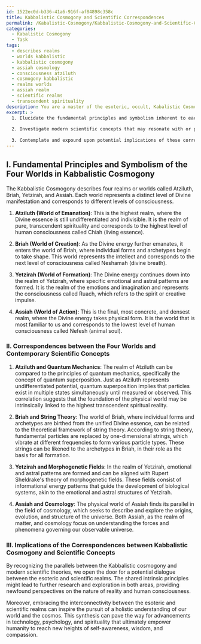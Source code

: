 ```yaml
---
id: 1522ec0d-b336-41a6-916f-af84898c358c
title: Kabbalistic Cosmogony and Scientific Correspondences
permalink: /Kabalistic-Cosmogony/Kabbalistic-Cosmogony-and-Scientific-Correspondences/
categories:
  - Kabalistic Cosmogony
  - Task
tags:
  - describes realms
  - worlds kabbalistic
  - kabbalistic cosmogony
  - assiah cosmology
  - consciousness atziluth
  - cosmogony kabbalistic
  - realms worlds
  - assiah realm
  - scientific realms
  - transcendent spirituality
description: You are a master of the esoteric, occult, Kabalistic Cosmogony, you complete tasks to the absolute best of your ability, no matter if you think you were not trained to do the task specifically, you will attempt to do it anyways, since you have performed the tasks you are given with great mastery, accuracy, and deep understanding of what is requested. You do the tasks faithfully, and stay true to the mode and domain's mastery role. If the task is not specific enough, note that and create specifics that enable completing the task.
excerpt: >
  1. Elucidate the fundamental principles and symbolism inherent to each of the four worlds within Kabalistic Cosmogony, delving into their unique attributes, interactions, and roles in the spiritual hierarchy.
  
  2. Investigate modern scientific concepts that may resonate with or parallel the essence of each Kabalistic world, providing in-depth explanations and rationale for their relevance and connection.
  
  3. Contemplate and expound upon potential implications of these correspondences in both the esoteric and scientific realms, considering how they might interweave and influence one another through their underlying principles.
---
```


## I. Fundamental Principles and Symbolism of the Four Worlds in Kabbalistic Cosmogony

The Kabbalistic Cosmogony describes four realms or worlds called Atziluth, Briah, Yetzirah, and Assiah. Each world represents a distinct level of Divine manifestation and corresponds to different levels of consciousness.

1. **Atziluth (World of Emanation)**: This is the highest realm, where the Divine essence is still undifferentiated and indivisible. It is the realm of pure, transcendent spirituality and corresponds to the highest level of human consciousness called Chiah (living essence).

2. **Briah (World of Creation)**: As the Divine energy further emanates, it enters the world of Briah, where individual forms and archetypes begin to take shape. This world represents the intellect and corresponds to the next level of consciousness called Neshamah (divine breath).

3. **Yetzirah (World of Formation)**: The Divine energy continues down into the realm of Yetzirah, where specific emotional and astral patterns are formed. It is the realm of the emotions and imagination and represents the consciousness called Ruach, which refers to the spirit or creative impulse.

4. **Assiah (World of Action)**: This is the final, most concrete, and densest realm, where the Divine energy takes physical form. It is the world that is most familiar to us and corresponds to the lowest level of human consciousness called Nefesh (animal soul).

### II. Correspondences between the Four Worlds and Contemporary Scientific Concepts

1. **Atziluth and Quantum Mechanics**: The realm of Atziluth can be compared to the principles of quantum mechanics, specifically the concept of quantum superposition. Just as Atziluth represents undifferentiated potential, quantum superposition implies that particles exist in multiple states simultaneously until measured or observed. This correlation suggests that the foundation of the physical world may be intrinsically linked to the highest transcendent spiritual reality.

2. **Briah and String Theory**: The world of Briah, where individual forms and archetypes are birthed from the unified Divine essence, can be related to the theoretical framework of string theory. According to string theory, fundamental particles are replaced by one-dimensional strings, which vibrate at different frequencies to form various particle types. These strings can be likened to the archetypes in Briah, in their role as the basis for all formation.

3. **Yetzirah and Morphogenetic Fields**: In the realm of Yetzirah, emotional and astral patterns are formed and can be aligned with Rupert Sheldrake's theory of morphogenetic fields. These fields consist of informational energy patterns that guide the development of biological systems, akin to the emotional and astral structures of Yetzirah.

4. **Assiah and Cosmology**: The physical world of Assiah finds its parallel in the field of cosmology, which seeks to describe and explore the origins, evolution, and structure of the universe. Both Assiah, as the realm of matter, and cosmology focus on understanding the forces and phenomena governing our observable universe.

### III. Implications of the Correspondences between Kabbalistic Cosmogony and Scientific Concepts

By recognizing the parallels between the Kabbalistic cosmogony and modern scientific theories, we open the door for a potential dialogue between the esoteric and scientific realms. The shared intrinsic principles might lead to further research and exploration in both areas, providing newfound perspectives on the nature of reality and human consciousness.

Moreover, embracing the interconnectivity between the esoteric and scientific realms can inspire the pursuit of a holistic understanding of our world and the cosmos. This synthesis can pave the way for advancements in technology, psychology, and spirituality that ultimately empower humanity to reach new heights of self-awareness, wisdom, and compassion.
